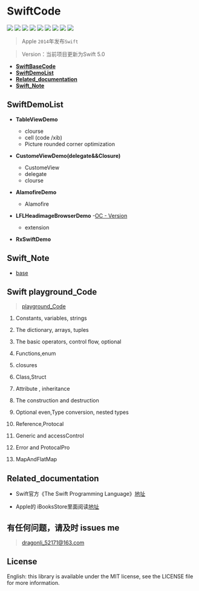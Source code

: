 # SwiftCode

</p>
<p align='left'>
<img src="https://img.shields.io/github/stars/DevDragonLi/SwiftCode.svg">
<img src="https://img.shields.io/github/forks/DevDragonLi/SwiftCode.svg">
<img src="https://img.shields.io/badge/build-passing-brightgreen.svg">
<img src="https://img.shields.io/badge/platform-iOS-ff69b4.svg">
<img src="https://img.shields.io/badge/language-Swift-abcdef.svg">
<img src="https://img.shields.io/badge/PR-welcome%20!-brightgreen.svg?colorA=a0cd34">
<img src="https://img.shields.io/github/last-commit/google/skia.svg">
<img src="https://img.shields.io/github/issues/DevDragonLi/SwiftCode.svg">
<img src="https://img.shields.io/packagist/l/doctrine/orm.svg">
</p>

> Apple `2014`年发布`Swift`

> Version：当前项目更新为Swift 5.0 

- **[SwiftBaseCode](#SwiftBase)**
- **[SwiftDemoList](#SwiftDemoList)**
- **[Related_documentation](#Related_documentation)**
- **[Swift_Note](#Swift_Note)**


## <a name="SwiftDemoList"></a> SwiftDemoList

- **TableViewDemo**
	- clourse  
	- cell (code /xib) 
	- Picture rounded corner optimization
	
- **CustomeViewDemo(delegate&&Closure)**
	- CustomeView 
	- delegate
	- clourse  

- **AlamofireDemo**
	
	- Alamofire

- **LFLHeadimageBrowserDemo**
	-[OC - Version](https://github.com/DevDragonLi/iOSDevDemo/tree/master/LFLHeadimageBrowserDemo) 
	- extension 

- **RxSwiftDemo**	


## <a name="Swift_Note"></a> Swift_Note

- [base](./SwiftNote/base.md)


## <a name="SwiftBase"></a> Swift playground_Code 
 
> [playground_Code](./playground_Code)
 
 1. Constants, variables, strings
 
 2. The dictionary, arrays, tuples
 
 3. The basic operators, control flow, optional
 
 4. Functions,enum
 
 5. closures
 
 6. Class,Struct 
 
 7. Attribute , inheritance
 
 8. The construction and destruction
 
 9. Optional even,Type conversion, nested types
 
 10. Reference,Protocal
 
 11. Generic and accessControl
 
 12. Error and ProtocalPro

 13. MapAndFlatMap 

## <a name="Related_documentation"></a>Related_documentation


- Swift官方《The Swift Programming Language》[地址](https://swift.org/documentation/#the-swift-programming-language )

- Apple的 iBooksStore里面阅读[地址](https://itunes.apple.com/us/book/the-swift-programming-language/id1002622538?mt=11)



## 有任何问题，请及时 issues me 

> dragonli_52171@163.com 
 
## License

English: this library is available under the MIT license, see the LICENSE file for more information.   


